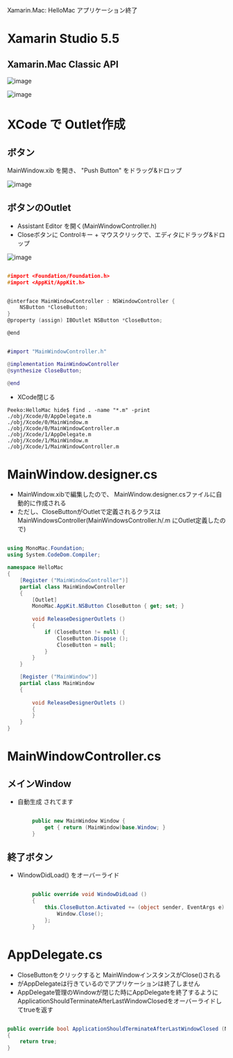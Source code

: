 Xamarin.Mac: HelloMac アプリケーション終了

# Xamarin Studio 5.5 

##  Xamarin.Mac Classic API 

![image](https://raw.githubusercontent.com/hdknr/scriptogr.am/master/qiita/20141011-xamarin-mac-hello/1.png)



![image](https://raw.githubusercontent.com/hdknr/scriptogr.am/master/qiita/20141011-xamarin-mac-hello/2.png)



# XCode で Outlet作成

## ボタン

MainWindow.xib を開き、 "Push Button" をドラッグ&ドロップ

![image](https://raw.githubusercontent.com/hdknr/scriptogr.am/master/qiita/20141011-xamarin-mac-hello/3.png)

## ボタンのOutlet
- Assistant Editor を開く(MainWindowController.h)
- Closeボタンに Controlキー + マウスクリックで、エディタにドラッグ&ドロップ

![image](https://raw.githubusercontent.com/hdknr/scriptogr.am/master/qiita/20141011-xamarin-mac-hello/4.png)

~~~objc:MainWindowController.h

#import <Foundation/Foundation.h>
#import <AppKit/AppKit.h>


@interface MainWindowController : NSWindowController {
    NSButton *CloseButton;
}
@property (assign) IBOutlet NSButton *CloseButton;

@end
~~~

~~~ objc:MainWindowController.m

#import "MainWindowController.h"

@implementation MainWindowController
@synthesize CloseButton;

@end
~~~

- XCode閉じる

~~~
Peeko:HelloMac hide$ find . -name "*.m" -print
./obj/Xcode/0/AppDelegate.m
./obj/Xcode/0/MainWindow.m
./obj/Xcode/0/MainWindowController.m
./obj/Xcode/1/AppDelegate.m
./obj/Xcode/1/MainWindow.m
./obj/Xcode/1/MainWindowController.m
~~~

# MainWindow.designer.cs

- MainWindow.xibで編集したので、 MainWindow.designer.csファイルに自動的に作成される
- ただし、CloseButtonがOutletで定義されるクラスは MainWindowsController(MainWindowsController.h/.m にOutlet定義したので)

~~~csharp:MainWindow.designer.cs

using MonoMac.Foundation;
using System.CodeDom.Compiler;

namespace HelloMac
{
	[Register ("MainWindowController")]
	partial class MainWindowController
	{
		[Outlet]
		MonoMac.AppKit.NSButton CloseButton { get; set; }
		
		void ReleaseDesignerOutlets ()
		{
			if (CloseButton != null) {
				CloseButton.Dispose ();
				CloseButton = null;
			}
		}
	}

	[Register ("MainWindow")]
	partial class MainWindow
	{
		
		void ReleaseDesignerOutlets ()
		{
		}
	}
}
~~~

# MainWindowController.cs

##  メインWindow

- 自動生成 されてます

~~~csharp:MainWindowController.cs

		public new MainWindow Window {
			get { return (MainWindow)base.Window; }
		}
~~~
		
## 終了ボタン

- WindowDidLoad() をオーバーライド

~~~csharp:MainWindowController.cs

		public override void WindowDidLoad ()
		{
			this.CloseButton.Activated += (object sender, EventArgs e) => {
				Window.Close();
			};
		}
~~~
		
		
# AppDelegate.cs

- CloseButtonをクリックすると MainWindowインスタンスがClose()される
- がAppDelegateは行きているのでアプリケーションは終了しません
- AppDelegate管理のWindowが閉じた時にAppDelegateを終了するようにApplicationShouldTerminateAfterLastWindowClosedをオーバーライドしてtrueを返す

~~~csharp:AppDelegate.cs

public override bool ApplicationShouldTerminateAfterLastWindowClosed (NSApplication sender)
{
    return true;
}
~~~		
